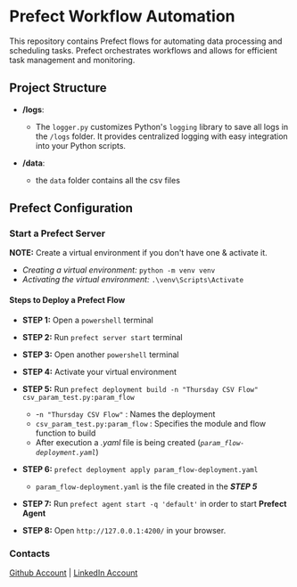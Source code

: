 # Prefect Workflow Automation

This repository contains Prefect flows for automating data processing and scheduling tasks. Prefect orchestrates workflows and allows for efficient task management and monitoring.

## Project Structure

- **/logs**: 

    - The `logger.py` customizes Python's `logging` library to save all logs in the `/logs` folder. It provides centralized logging with easy integration into your Python scripts.

- **/data**:

    - the `data` folder contains all the csv files

## Prefect Configuration

### Start a Prefect Server 

**NOTE:** Create a virtual environment if you don't have one & activate it.
   - *Creating a virtual environment:* `python -m venv venv`
   - *Activating the virtual environment:* `.\venv\Scripts\Activate`

#### Steps to Deploy a Prefect Flow

- **STEP 1:** Open a `powershell` terminal

- **STEP 2:** Run `prefect server start` terminal

- **STEP 3:** Open another `powershell` terminal

- **STEP 4:** Activate your virtual environment

- **STEP 5:** Run `prefect deployment build -n "Thursday CSV Flow" csv_param_test.py:param_flow` 
  - -`n "Thursday CSV Flow"` : Names the deployment 
  - `csv_param_test.py:param_flow` : Specifies the module and flow function to build
  - After execution a *.yaml* file is being created (*`param_flow-deployment.yaml`*)

- **STEP 6:** `prefect deployment apply param_flow-deployment.yaml`
  - `param_flow-deployment.yaml` is the file created in the ***STEP 5***  

- **STEP 7:** Run `prefect agent start -q 'default'` in order to start **Prefect Agent**

- **STEP 8:** Open `http://127.0.0.1:4200/` in your browser.

### Contacts

[Github Account](https://github.com/Aleqyan666)     |      [LinkedIn Account](https://www.linkedin.com/in/hayk-alekyan-900797204/)
